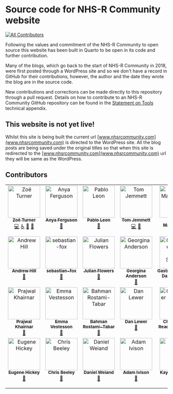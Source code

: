 # Source code for NHS-R Community website
<!-- ALL-CONTRIBUTORS-BADGE:START - Do not remove or modify this section -->
[![All Contributors](https://img.shields.io/badge/all_contributors-27-orange.svg?style=flat-square)](#contributors-)
<!-- ALL-CONTRIBUTORS-BADGE:END -->

Following the values and commitment of the NHS-R Community to open source this website has been built in Quarto to be open in its code and further contribution.

Many of the blogs, which go back to the start of NHS-R Community in 2018, were first posted through a WordPress site and so we don't have a record in GitHub for their contributions, however, the author and the date they wrote the blog are in the source code.

New contributions and corrections can be made directly to this repository through a pull request.
Details on how to contribute to an NHS-R Community GitHub repository can be found in the [Statement on Tools](https://tools.nhsrcommunity.com/contribution.html) technical appendix.

## This website is not yet live!

Whilst this site is being built the current url [www.nhsrcommunity.com](www.nhsrcommunity.com) is directed to the WordPress site.
All the blog posts are being saved under the original titles so that when this site is redirected to the [www.nhsrcommunity.com](www.nhsrcommunity.com) url they will be same as the WordPress.

## Contributors

<!-- ALL-CONTRIBUTORS-LIST:START - Do not remove or modify this section -->
<!-- prettier-ignore-start -->
<!-- markdownlint-disable -->
<table>
  <tbody>
    <tr>
      <td align="center" valign="top" width="14.28%"><a href="https://philosopher-analyst.netlify.app/"><img src="https://avatars.githubusercontent.com/u/39963221?v=4?s=100" width="100px;" alt="Zoë Turner"/><br /><sub><b>Zoë Turner</b></sub></a><br /><a href="https://github.com/nhs-r-community/nhs-r-community/commits?author=Lextuga007" title="Code">💻</a> <a href="#a11y-Lextuga007" title="Accessibility">️️️️♿️</a> <a href="#blog-Lextuga007" title="Blogposts">📝</a> <a href="https://github.com/nhs-r-community/nhs-r-community/commits?author=Lextuga007" title="Documentation">📖</a></td>
      <td align="center" valign="top" width="14.28%"><a href="https://github.com/anyaferguson"><img src="https://avatars.githubusercontent.com/u/157487567?v=4?s=100" width="100px;" alt="Anya Ferguson"/><br /><sub><b>Anya Ferguson</b></sub></a><br /><a href="#ideas-anyaferguson" title="Ideas, Planning, & Feedback">🤔</a></td>
      <td align="center" valign="top" width="14.28%"><a href="https://github.com/Pablo-source"><img src="https://avatars.githubusercontent.com/u/76554081?v=4?s=100" width="100px;" alt="Pablo Leon"/><br /><sub><b>Pablo Leon</b></sub></a><br /><a href="#blog-Pablo-source" title="Blogposts">📝</a></td>
      <td align="center" valign="top" width="14.28%"><a href="https://tjmt.uk/"><img src="https://avatars.githubusercontent.com/u/12023696?v=4?s=100" width="100px;" alt="Tom Jemmett"/><br /><sub><b>Tom Jemmett</b></sub></a><br /><a href="https://github.com/nhs-r-community/nhs-r-community/commits?author=tomjemmett" title="Code">💻</a> <a href="#blog-tomjemmett" title="Blogposts">📝</a></td>
      <td align="center" valign="top" width="14.28%"><a href="https://johnmackintosh.net/blog"><img src="https://avatars.githubusercontent.com/u/3278367?v=4?s=100" width="100px;" alt="John MacKintosh"/><br /><sub><b>John MacKintosh</b></sub></a><br /><a href="#blog-johnmackintosh" title="Blogposts">📝</a></td>
      <td align="center" valign="top" width="14.28%"><a href="https://github.com/fiona-grimm"><img src="https://avatars.githubusercontent.com/u/31844347?v=4?s=100" width="100px;" alt="fiona-grimm"/><br /><sub><b>fiona-grimm</b></sub></a><br /><a href="#blog-fiona-grimm" title="Blogposts">📝</a></td>
      <td align="center" valign="top" width="14.28%"><a href="http://hutsons-hacks.info/"><img src="https://avatars.githubusercontent.com/u/44023992?v=4?s=100" width="100px;" alt="Gary Hutson"/><br /><sub><b>Gary Hutson</b></sub></a><br /><a href="#blog-statsgary" title="Blogposts">📝</a></td>
    </tr>
    <tr>
      <td align="center" valign="top" width="14.28%"><a href="https://www.linkedin.com/in/andrew-hill-39437177/"><img src="https://avatars.githubusercontent.com/u/3925834?v=4?s=100" width="100px;" alt="Andrew Hill"/><br /><sub><b>Andrew Hill</b></sub></a><br /><a href="#blog-md0u80c9" title="Blogposts">📝</a></td>
      <td align="center" valign="top" width="14.28%"><a href="https://github.com/sebastian-fox"><img src="https://avatars.githubusercontent.com/u/26870222?v=4?s=100" width="100px;" alt="sebastian-fox"/><br /><sub><b>sebastian-fox</b></sub></a><br /><a href="#blog-sebastian-fox" title="Blogposts">📝</a></td>
      <td align="center" valign="top" width="14.28%"><a href="https://github.com/julianflowers12"><img src="https://avatars.githubusercontent.com/u/73796630?v=4?s=100" width="100px;" alt="Julian Flowers"/><br /><sub><b>Julian Flowers</b></sub></a><br /><a href="#blog-julianflowers12" title="Blogposts">📝</a></td>
      <td align="center" valign="top" width="14.28%"><a href="https://github.com/PHEgeorginaanderson"><img src="https://avatars.githubusercontent.com/u/29062912?v=4?s=100" width="100px;" alt="Georgina Anderson"/><br /><sub><b>Georgina Anderson</b></sub></a><br /><a href="#blog-PHEgeorginaanderson" title="Blogposts">📝</a></td>
      <td align="center" valign="top" width="14.28%"><a href="http://gastrodatascience.com/"><img src="https://avatars.githubusercontent.com/u/9557821?v=4?s=100" width="100px;" alt="Gastroenterology Data Science"/><br /><sub><b>Gastroenterology Data Science</b></sub></a><br /><a href="#blog-sebastiz" title="Blogposts">📝</a></td>
      <td align="center" valign="top" width="14.28%"><a href="https://www.kurtosis.co.uk"><img src="https://avatars.githubusercontent.com/u/52818633?v=4?s=100" width="100px;" alt="Neil Pettinger"/><br /><sub><b>Neil Pettinger</b></sub></a><br /><a href="#blog-kurtstat" title="Blogposts">📝</a></td>
      <td align="center" valign="top" width="14.28%"><a href="http://mantisnlp.com"><img src="https://avatars.githubusercontent.com/u/4583655?v=4?s=100" width="100px;" alt="Matt Upson"/><br /><sub><b>Matt Upson</b></sub></a><br /><a href="#blog-ivyleavedtoadflax" title="Blogposts">📝</a></td>
    </tr>
    <tr>
      <td align="center" valign="top" width="14.28%"><a href="https://github.com/prajwalkhairnar"><img src="https://avatars.githubusercontent.com/u/67052212?v=4?s=100" width="100px;" alt="Prajwal Khairnar"/><br /><sub><b>Prajwal Khairnar</b></sub></a><br /><a href="#blog-prajwalkhairnar" title="Blogposts">📝</a></td>
      <td align="center" valign="top" width="14.28%"><a href="https://emmavestesson.netlify.com/"><img src="https://avatars.githubusercontent.com/u/31949401?v=4?s=100" width="100px;" alt="Emma Vestesson"/><br /><sub><b>Emma Vestesson</b></sub></a><br /><a href="#blog-emmavestesson" title="Blogposts">📝</a></td>
      <td align="center" valign="top" width="14.28%"><a href="http://www.bahmanrt.com"><img src="https://avatars.githubusercontent.com/u/25769816?v=4?s=100" width="100px;" alt="Bahman Rostami-Tabar"/><br /><sub><b>Bahman Rostami-Tabar</b></sub></a><br /><a href="#blog-bahmanrostamitabar" title="Blogposts">📝</a></td>
      <td align="center" valign="top" width="14.28%"><a href="https://iris.ucl.ac.uk/iris/browse/profile?upi=DLEWE01"><img src="https://avatars.githubusercontent.com/u/6075688?v=4?s=100" width="100px;" alt="Dan Lewer"/><br /><sub><b>Dan Lewer</b></sub></a><br /><a href="#blog-danlewer" title="Blogposts">📝</a></td>
      <td align="center" valign="top" width="14.28%"><a href="https://github.com/chrisreading01"><img src="https://avatars.githubusercontent.com/u/57495884?v=4?s=100" width="100px;" alt="Christopher Reading-Skilton"/><br /><sub><b>Christopher Reading-Skilton</b></sub></a><br /><a href="#blog-chrisreading01" title="Blogposts">📝</a></td>
      <td align="center" valign="top" width="14.28%"><a href="https://github.com/jackhannah95"><img src="https://avatars.githubusercontent.com/u/38332502?v=4?s=100" width="100px;" alt="Jack Hannah"/><br /><sub><b>Jack Hannah</b></sub></a><br /><a href="#blog-jackhannah95" title="Blogposts">📝</a></td>
      <td align="center" valign="top" width="14.28%"><a href="https://github.com/nujcharee"><img src="https://avatars.githubusercontent.com/u/9960599?v=4?s=100" width="100px;" alt="nujcharee"/><br /><sub><b>nujcharee</b></sub></a><br /><a href="#blog-nujcharee" title="Blogposts">📝</a></td>
    </tr>
    <tr>
      <td align="center" valign="top" width="14.28%"><a href="https://github.com/eugene100hickey"><img src="https://avatars.githubusercontent.com/u/12901257?v=4?s=100" width="100px;" alt="Eugene Hickey"/><br /><sub><b>Eugene Hickey</b></sub></a><br /><a href="#blog-eugene100hickey" title="Blogposts">📝</a></td>
      <td align="center" valign="top" width="14.28%"><a href="http://chrisbeeley.net"><img src="https://avatars.githubusercontent.com/u/1259867?v=4?s=100" width="100px;" alt="Chris Beeley"/><br /><sub><b>Chris Beeley</b></sub></a><br /><a href="#blog-ChrisBeeley" title="Blogposts">📝</a></td>
      <td align="center" valign="top" width="14.28%"><a href="https://github.com/send2dan"><img src="https://avatars.githubusercontent.com/u/91281221?v=4?s=100" width="100px;" alt="Daniel Weiand"/><br /><sub><b>Daniel Weiand</b></sub></a><br /><a href="#blog-send2dan" title="Blogposts">📝</a></td>
      <td align="center" valign="top" width="14.28%"><a href="https://github.com/admivsn"><img src="https://avatars.githubusercontent.com/u/31739288?v=4?s=100" width="100px;" alt="Adam Ivison"/><br /><sub><b>Adam Ivison</b></sub></a><br /><a href="#blog-admivsn" title="Blogposts">📝</a></td>
      <td align="center" valign="top" width="14.28%"><a href="https://github.com/kygoffe"><img src="https://avatars.githubusercontent.com/u/57093302?v=4?s=100" width="100px;" alt="Kayoung Goffe"/><br /><sub><b>Kayoung Goffe</b></sub></a><br /><a href="#blog-kygoffe" title="Blogposts">📝</a></td>
      <td align="center" valign="top" width="14.28%"><a href="http://www.cararthompson.com"><img src="https://avatars.githubusercontent.com/u/14091282?v=4?s=100" width="100px;" alt="Cara Thompson"/><br /><sub><b>Cara Thompson</b></sub></a><br /><a href="#blog-cararthompson" title="Blogposts">📝</a></td>
    </tr>
  </tbody>
</table>

<!-- markdownlint-restore -->
<!-- prettier-ignore-end -->

<!-- ALL-CONTRIBUTORS-LIST:END -->
<!-- prettier-ignore-start -->
<!-- markdownlint-disable -->

<!-- markdownlint-restore -->
<!-- prettier-ignore-end -->

<!-- ALL-CONTRIBUTORS-LIST:END -->
